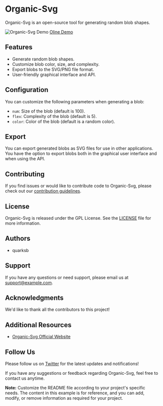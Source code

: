 # Organic-Svg

Organic-Svg is an open-source tool for generating random blob shapes.


![Organic-Svg Demo](https://f005.backblazeb2.com/file/app-image/c3cdb884-1dbc-43f6-8146-b137a03d49c2.gif)
[Oline Demo](https://flexsvg.quarksb.com/)

## Features

- Generate random blob shapes.
- Customize blob color, size, and complexity.
- Export blobs to the SVG/PNG file format.
- User-friendly graphical interface and API.


## Configuration

You can customize the following parameters when generating a blob:

- `num`: Size of the blob (default is 100).
- `flex`: Complexity of the blob (default is 5).
- `color`: Color of the blob (default is a random color).

## Export

You can export generated blobs as SVG files for use in other applications. You have the option to export blobs both in the graphical user interface and when using the API.

## Contributing

If you find issues or would like to contribute code to Organic-Svg, please check out our [contribution guidelines](CONTRIBUTING.md).

## License

Organic-Svg is released under the GPL License. See the [LICENSE](/gpl-3.0.txt) file for more information.

## Authors

- quarksb

## Support

If you have any questions or need support, please email us at support@example.com.

## Acknowledgments

We'd like to thank all the contributors to this project!

## Additional Resources

- [Organic-Svg Official Website](https://www.flexsvg.quarksb.com)

## Follow Us

Please follow us on [Twitter](https://twitter.com/quark_china) for the latest updates and notifications!

If you have any suggestions or feedback regarding Organic-Svg, feel free to contact us anytime.

**Note:** Customize the README file according to your project's specific needs. The content in this example is for reference, and you can add, modify, or remove information as required for your project.